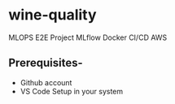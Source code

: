 # wine-quality
MLOPS E2E Project MLflow Docker CI/CD AWS

## Prerequisites-
 - Github account
 - VS Code Setup in your system

